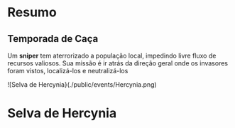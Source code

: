 # Resumo
## Temporada de Caça 
Um **sniper** tem aterrorizado a população local, impedindo livre fluxo de recursos valiosos.
Sua missão é ir atrás da direção geral onde os invasores foram vistos, localizá-los e neutralizá-los

![Selva de Hercynia}(./public/events/Hercynia.png)

# Selva de Hercynia
